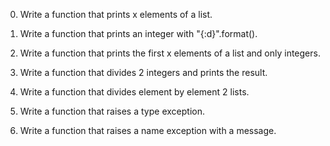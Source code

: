 0. Write a function that prints x elements of a list.

1. Write a function that prints an integer with "{:d}".format().

2. Write a function that prints the first x elements of a list and only integers.

3. Write a function that divides 2 integers and prints the result.

4. Write a function that divides element by element 2 lists.

5. Write a function that raises a type exception.

6. Write a function that raises a name exception with a message.
